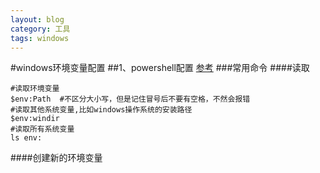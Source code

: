 ```yaml
---
layout: blog
category: 工具
tags: windows
---
```

#windows环境变量配置
##1、powershell配置 [参考](https://www.pstips.net/powershell-environment-variables.html)
###常用命令
####读取
```
#读取环境变量
$env:Path  #不区分大小写，但是记住冒号后不要有空格，不然会报错
#读取其他系统变量,比如windows操作系统的安装路径
$env:windir
#读取所有系统变量
ls env:
```
####创建新的环境变量
```

```
